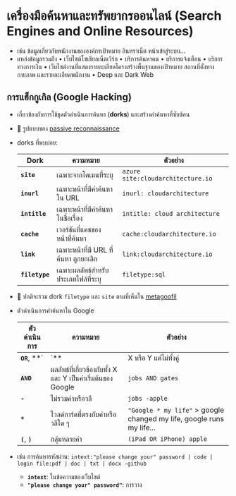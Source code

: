 
# เครื่องมือค้นหาและทรัพยากรออนไลน์ (Search Engines and Online Resources)

- เช่น ข้อมูลเกี่ยวกับพนักงานขององค์กรเป้าหมาย อินทราเน็ต หน้าเข้าสู่ระบบ...
- แหล่งข้อมูลรวมถึง • เว็บไซต์โซเชียลเน็ตเวิร์ก • บริการค้นหาคน • บริการแจ้งเตือน • บริการทางการเงิน • เว็บไซต์งานที่แสดงรายละเอียดโครงสร้างพื้นฐานของเป้าหมาย สถานที่ตั้งทางกายภาพ และรายละเอียดพนักงาน • Deep และ Dark Web

## การแฮ็กกูเกิล (Google Hacking)

- เกี่ยวข้องกับการใช้ชุดตัวดำเนินการค้นหา (**dorks**) และสร้างคำค้นหาที่ซับซ้อน
- 📝 รูปแบบของ [passive reconnaissance](./footprinting-overview.md#passive-footprinting)
- dorks ที่พบบ่อย:

  | Dork | ความหมาย | ตัวอย่าง |
  | ---- | ---------- | ------- |
  | **`site`** | เฉพาะจากโดเมนที่ระบุ | `azure site:cloudarchitecture.io` |
  | **`inurl`** | เฉพาะหน้าที่มีคำค้นหาใน URL | `inurl: cloudarchitecture` |
  | **`intitle`** | เฉพาะหน้าที่มีคำค้นหาในชื่อเรื่อง | `intitle: cloud architecture` |
  | **`cache`** | เวอร์ชันที่แคชของหน้าที่ค้นหา | `cache:cloudarchitecture.io` |
  | **`link`** | เฉพาะหน้าที่มี URL ที่ค้นหา ถูกยกเลิก | `link:cloudarchitecture.io` |
  | **`filetype`** | เฉพาะผลลัพธ์สำหรับประเภทไฟล์ที่ระบุ | `filetype:sql` |

- 📝 ปกติจะรวม dork `filetype` และ `site` ตามที่เห็นใน [metagoofil](#metagoofil)
- ตัวดำเนินการคำค้นหาใน Google

  | ตัวดำเนินการ | ความหมาย | ตัวอย่าง |
  | ---- | ---------- | ------- |
  | **`OR`**, **`|`** | X หรือ Y แต่ไม่ทั้งคู่ | `jobs OR gates`, `jobs | gates` |
  | **`AND`** | ผลลัพธ์ที่เกี่ยวข้องกับทั้ง X และ Y เป็นค่าเริ่มต้นของ Google | `jobs AND gates` |
  | **`-`** | ไม่รวมคำหรือวลี | `jobs ‑apple` |
  | **`*`** | ไวลด์การ์ดที่ตรงกับคำหรือวลีใด ๆ | `"Google * my life"` > google changed my life, google runs my life... |
  | **`(`**, **`)`** | กลุ่มหลายคำ | `(iPad OR iPhone) apple` |

- เช่น การค้นหารหัสผ่าน: `intext:"please change your" password | code | login file:pdf | doc | txt | docx -github`
  - **`intext`**: ในข้อความของเว็บไซต์
  - **`"please change your" password"`**: การวาง
